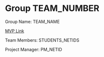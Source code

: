 # Group TEAM_NUMBER
Group Name: TEAM_NAME

[MVP Link]([http://cs196.cs.illinois.edu](https://docs.google.com/document/d/1n2tvtEbumLzEoqeLkpNirz8-5OVupvBVo65eC6oh8Ac/edit)https://docs.google.com/document/d/1n2tvtEbumLzEoqeLkpNirz8-5OVupvBVo65eC6oh8Ac/edit)

Team Members: STUDENTS_NETIDS

Project Manager: PM_NETID
